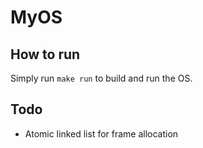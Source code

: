 # MyOS

## How to run

Simply run `make run` to build and run the OS.

## Todo

- Atomic linked list for frame allocation
